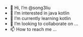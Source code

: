 - 👋 Hi, I’m @song3liu
- 👀 I’m interested in java kotlin
- 🌱 I’m currently learning kotlin
- 💞️ I’m looking to collaborate on ...
- 📫 How to reach me ...

<!---
song3liu/song3liu is a ✨ special ✨ repository because its `README.md` (this file) appears on your GitHub profile.
You can click the Preview link to take a look at your changes.
--->

